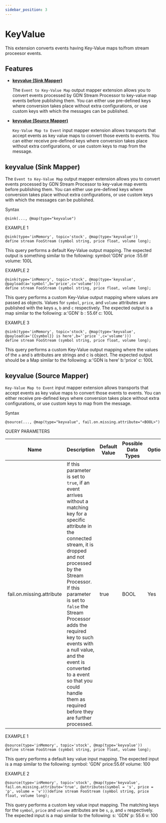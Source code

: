 ```yaml
---
sidebar_position: 3
---
```


# KeyValue

This extension converts events having Key-Value maps to/from stream proceesor events.

## Features

* **[keyvalue (Sink Mapper)](#keyvalue-sink-mapper)**

    The `Event to Key-Value Map` output mapper extension allows you to convert events processed by GDN Stream Processor to key-value map events before publishing them. You can either use pre-defined keys where conversion takes place without extra configurations, or use custom keys with which the messages can be published.

* **[keyvalue (Source Mapper)](#keyvalue-source-mapper)**

    `Key-Value Map to Event` input mapper extension allows transports that accept events as key value maps to convert those events to events. You can either receive pre-defined keys where conversion takes place without extra configurations, or use custom keys to map from the message.

## keyvalue (Sink Mapper)

The `Event to Key-Value Map` output mapper extension allows you to convert events processed by GDN Stream Processor to key-value map events before publishing them. You can either use pre-defined keys where conversion takes place without extra configurations, or use custom keys with which the messages can be published.

Syntax

    @sink(..., @map(type="keyvalue")

EXAMPLE 1

    @sink(type='inMemory', topic='stock', @map(type='keyvalue'))
    define stream FooStream (symbol string, price float, volume long);

This query performs a default Key-Value output mapping. The expected
output is something similar to the following:
symbol:'GDN'
price :55.6f
volume: 100L

EXAMPLE 2

    @sink(type='inMemory', topic='stock', @map(type='keyvalue', @payload(a='symbol',b='price',c='volume')))
    define stream FooStream (symbol string, price float, volume long);

This query performs a custom Key-Value output mapping where values are
passed as objects. Values for `symbol`, `price`, and `volume` attributes
are published with the keys `a`, `b` and `c` respectively. The expected
output is a map similar to the following:
a:'GDN'
b : 55.6f
c: 100L

EXAMPLE 3

    @sink(type='inMemory', topic='stock', @map(type='keyvalue', @payload(a='{{symbol}} is here',b='`price`',c='volume')))
    define stream FooStream (symbol string, price float, volume long);

This query performs a custom Key-Value output mapping where the values
of the `a` and `b` attributes are strings and c is object. The expected
output should be a Map similar to the following:
a:'GDN is here'
b:'price'
c: 100L

## keyvalue (Source Mapper)

`Key-Value Map to Event` input mapper extension allows transports that accept events as key value maps to convert those events to events. You can either receive pre-defined keys where conversion takes place without extra configurations, or use custom keys to map from the message.

Syntax

    @source(..., @map(type="keyvalue", fail.on.missing.attribute="<BOOL>")

QUERY PARAMETERS

| Name                      | Description                                                                                                                                                                                                                                                                                                                                                                                                                          | Default Value | Possible Data Types | Optional | Dynamic |
|---------------------------|--------------------------------------------------------------------------------------------------------------------------------------------------------------------------------------------------------------------------------------------------------------------------------------------------------------------------------------------------------------------------------------------------------------------------------------|---------------|---------------------|----------|---------|
| fail.on.missing.attribute | If this parameter is set to `true`, if an event arrives without a matching key for a specific attribute in the connected stream, it is dropped and not processed by the Stream Processor. If this parameter is set to `false` the Stream Processor adds the required key to such events with a null value, and the event is converted to a event so that you could handle them as required before they are further processed. | true          | BOOL                | Yes      | No      |

EXAMPLE 1

    @source(type='inMemory', topic='stock', @map(type='keyvalue'))
    define stream FooStream (symbol string, price float, volume long);

This query performs a default key value input mapping. The expected
input is a map similar to the following:
symbol: 'GDN'
price:55.6f
volume: 100

EXAMPLE 2

    @source(type='inMemory', topic='stock', @map(type='keyvalue', fail.on.missing.attribute='true', @attributes(symbol = 's', price = 'p', volume = 'v')))define stream FooStream (symbol string, price float, volume long);

This query performs a custom key value input mapping. The matching keys
for the `symbol`, `price` and `volume` attributes are be `s`, `p`, and
`v` respectively. The expected input is a map similar to the following:
s: 'GDN'
p: 55.6
v: 100
